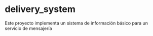 # delivery_system
Este proyecto implementa un sistema de información básico para un servicio de mensajería
